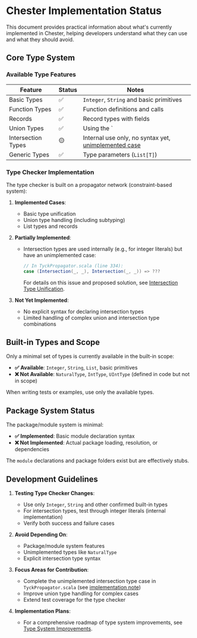 # Chester Implementation Status

This document provides practical information about what's currently implemented in Chester, helping developers understand what they can use and what they should avoid.

## Core Type System

### Available Type Features

| Feature | Status | Notes |
|---------|--------|-------|
| Basic Types | ✅ | `Integer`, `String` and basic primitives |
| Function Types | ✅ | Function definitions and calls |
| Records | ✅ | Record types with fields |
| Union Types | ✅ | Using the `|` operator (`Integer | String`) |
| Intersection Types | 🟡 | Internal use only, no syntax yet, [unimplemented case](intersection-type-unification.md) |
| Generic Types | ✅ | Type parameters (`List[T]`) |

### Type Checker Implementation

The type checker is built on a propagator network (constraint-based system):

1. **Implemented Cases**:
   - Basic type unification
   - Union type handling (including subtyping)
   - List types and records

2. **Partially Implemented**:
   - Intersection types are used internally (e.g., for integer literals) but have an unimplemented case:
     ```scala
     // In TyckPropagator.scala (line 334):
     case (Intersection(_, _), Intersection(_, _)) => ???
     ```
     For details on this issue and proposed solution, see [Intersection Type Unification](intersection-type-unification.md).

3. **Not Yet Implemented**:
   - No explicit syntax for declaring intersection types
   - Limited handling of complex union and intersection type combinations

## Built-in Types and Scope

Only a minimal set of types is currently available in the built-in scope:

- **✅ Available**: `Integer`, `String`, `List`, basic primitives
- **❌ Not Available**: `NaturalType`, `IntType`, `UIntType` (defined in code but not in scope)

When writing tests or examples, use only the available types.

## Package System Status

The package/module system is minimal:

- **✅ Implemented**: Basic module declaration syntax
- **❌ Not Implemented**: Actual package loading, resolution, or dependencies

The `module` declarations and package folders exist but are effectively stubs.

## Development Guidelines

1. **Testing Type Checker Changes**:
   - Use only `Integer`, `String` and other confirmed built-in types
   - For intersection types, test through integer literals (internal implementation)
   - Verify both success and failure cases

2. **Avoid Depending On**:
   - Package/module system features
   - Unimplemented types like `NaturalType`
   - Explicit intersection type syntax

3. **Focus Areas for Contribution**:
   - Complete the unimplemented intersection type case in `TyckPropagator.scala` (see [implementation note](intersection-type-unification.md))
   - Improve union type handling for complex cases
   - Extend test coverage for the type checker

4. **Implementation Plans**:
   - For a comprehensive roadmap of type system improvements, see [Type System Improvements](type-system-improvements.md).
 